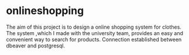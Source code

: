 # onlineshopping
The aim of this project is to design a online shopping system for clothes. The system ,which I made with the university team, provides an easy and convenient way to search for products. Connection established between dbeaver and postgresql.
